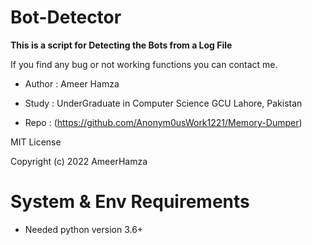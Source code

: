 # Bot-Detector

**This is a script for Detecting the Bots from a Log File**

If you find any bug or not working functions you can contact me.

* Author : Ameer Hamza

* Study : UnderGraduate in Computer Science GCU Lahore, Pakistan

* Repo : (https://github.com/Anonym0usWork1221/Memory-Dumper)

MIT License

Copyright (c) 2022 AmeerHamza

# System & Env Requirements

* Needed python version 3.6+

